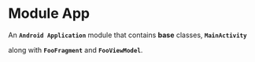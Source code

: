 # Module App
An **`Android Application`** module that contains **base** classes, **`MainActivity`** 

along with **`FooFragment`** and **`FooViewModel`**.